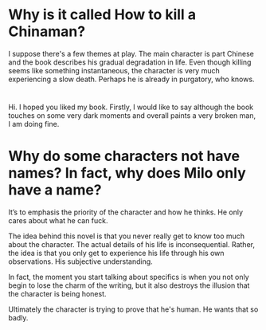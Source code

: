 # Why is it called How to kill a Chinaman?

I suppose there's a few themes at play. The main character is part Chinese and the book describes his gradual degradation in life. Even though killing seems like something instantaneous, the character is very much experiencing a slow death. Perhaps he is already in purgatory, who knows.

#

Hi. I hoped you liked my book. Firstly, I would like to say although the book touches on some very dark moments and overall paints a very broken man, I am doing fine.


# Why do some characters not have names? In fact, why does Milo only have a name?

It’s to emphasis the priority of the character and how he thinks. He only cares about what he can fuck.




The idea behind this novel is that you never really get to know too much about the character. The actual details of his life is inconsequential. Rather, the idea is that you only get to experience his life through his own observations. His subjective understanding.

In fact, the moment you start talking about specifics is when you not only begin to lose the charm of the writing, but it also destroys the illusion that the character is being honest.

Ultimately the character is trying to prove that he's human. He wants that so badly.